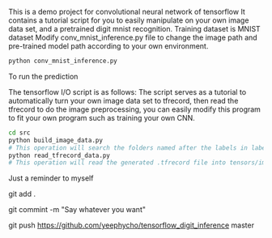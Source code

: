 This is a demo project for convolutional neural network of tensorflow
It contains a tutorial script for you to easily manipulate on your own image data set, and a pretrained digit mnist recognition.
Training dataset is MNIST dataset
Modify conv_mnist_inference.py file to change the image path and pre-trained model path according to your own environment.
``` bash
python conv_mnist_inference.py 
```
To run the prediction

The tensorflow I/O script is as follows:
The script serves as a tutorial to automatically turn your own image data set to tfrecord, then read the tfrecord to do the image preprocessing, you can easily modify this program to fit your own program such as training your own CNN.
``` bash
cd src
python build_image_data.py
# This operation will search the folders named after the labels in label.txt file, then turn all the files in the labeled folders to .tfrecord file.
python read_tfrecord_data.py
# This operation will read the generated .tfrecord file into tensors/images, and write the image to the resized_image folder, the image size is 299x299.
```

Just a reminder to myself

git add .

git commint -m "Say whatever you want"

git push https://github.com/yeephycho/tensorflow_digit_inference master
